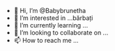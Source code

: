 - 👋 Hi, I’m @Babybrunetha
- 👀 I’m interested in ...bărbați 
- 🌱 I’m currently learning ...
- 💞️ I’m looking to collaborate on ...
- 📫 How to reach me ...

<!---
Babybrunetha/Babybrunetha is a ✨ special ✨ repository because its `README.md` (this file) appears on your GitHub profile.
You can click the Preview link to take a look at your changes.
--->
